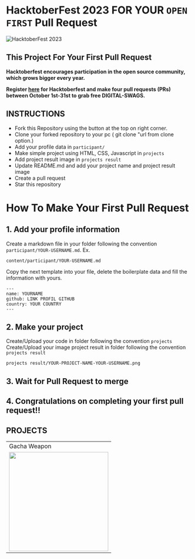 # HacktoberFest 2023 FOR YOUR `OPEN FIRST` Pull Request
![HacktoberFest 2023](https://github.com/udeannn/Hacktoberfest2023/raw/main/.github/hacktoberfest2023.png)


## This Project For Your First Pull Request

**Hacktoberfest encourages participation in the open source community, which grows bigger every year.**

**Register [here](https://hacktoberfest.digitalocean.com) for Hacktoberfest and make four pull requests (PRs) between October 1st-31st to grab free DIGITAL-SWAGS.**

## INSTRUCTIONS
- Fork this Repository using the button at the top on right corner.
- Clone your forked repository to your pc ( git clone "url from clone option.)
- Add your profile data in `participant/`
- Make simple project using HTML, CSS, Javascript in `projects`
- Add project result image in `projects result`
- Update README.md and add your project name and project result image
- Create a pull request
- Star this repository

# How To Make Your First Pull Request
## 1. Add your profile information
Create a markdown file in your folder following the convention `participant/YOUR-USERNAME.md`. Ex.

```
content/participant/YOUR-USERNAME.md
```

Copy the next template into your file, delete the boilerplate data and fill the information with yours.

```
---
name: YOURNAME
github: LINK PROFIL GITHUB
country: YOUR COUNTRY
---
```

## 2. Make your project
Create/Upload your code in folder following the convention `projects`
Create/Upload your image project result in folder following the convention `projects result`
```
projects result/YOUR-PROJECT-NAME-YOUR-USERNAME.png
```

## 3. Wait for Pull Request to merge

## 4. Congratulations on completing your first pull request!!

## PROJECTS
<table>
  <tr>
    <td>Gacha Weapon</td>
  </tr>
  <tr>
    <td><img src="https://github.com/udeannn/Hacktoberfest2023/blob/main/projects%20result/sword-gacha-udeannn.png" width=270></td>
  </tr>
<table>
